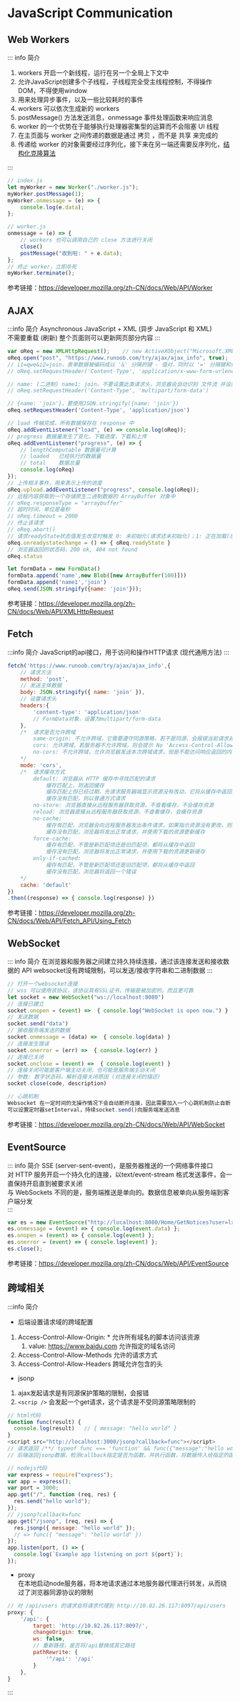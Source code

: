 # JavaScript Communication
## Web Workers

::: info 简介
1. workers 开启一个新线程，运行在另一个全局上下文中  
1. 允许JavaScript创建多个子线程，子线程完全受主线程控制，不得操作DOM，不得使用window  
1. 用来处理异步事件，以及一些比较耗时的事件  
1. workers 可以依次生成新的 workers  
1. postMessage() 方法发送消息，onmessage 事件处理函数来响应消息  
1. worker 的一个优势在于能够执行处理器密集型的运算而不会阻塞 UI 线程  
1. 在主页面与 worker 之间传递的数据是通过 拷贝 ，而不是 共享 来完成的  
1. 传递给 worker 的对象需要经过序列化，接下来在另一端还需要反序列化，[结构化克隆算法](https://developer.mozilla.org/zh-CN/docs/Web/API/Web_Workers_API/Structured_clone_algorithm)  

:::
```js
// index.js
let myWorker = new Worker("./worker.js");
myWorker.postMessage(1);
myWorker.onmessage = (e) => {
    console.log(e.data);
};

// worker.js
onmessage = (e) => {
    // workers 也可以调用自己的 close 方法进行关闭
    close()
    postMessage("收到啦: " + e.data);
};
// 终止 worker，立即杀死
myWorker.terminate();
```
参考链接：https://developer.mozilla.org/zh-CN/docs/Web/API/Worker  
## AJAX
:::info 简介
Asynchronous JavaScript + XML (异步 JavaScript 和 XML)  
不需要重载 (刷新) 整个页面则可以更新网页部分内容
:::
```js
var oReq = new XMLHttpRequest();    // new ActiveXObject("Microsoft.XMLHTTP") IE老版本使用的语法
oReq.open("post", "https://www.runoob.com/try/ajax/ajax_info", true);
// i1=qwe&i2=join，表单数据被编码成以 '&' 分隔的键 - 值对，同时以 '=' 分隔键和值，符号会被编码
// oReq.setRequestHeader('Content-Type', 'application/x-www-form-urlencoded')

// name: (二进制) name1: join，不要设置此类请求头，浏览器会自动识别 文件流 并设置请求头
// oReq.setRequestHeader('Content-Type', 'multipart/form-data')

// {name: 'join'}，要使用JSON.stringify({name: 'join'})
oReq.setRequestHeader('Content-Type', 'application/json')

// load 传输完成，所有数据保存在 response 中
oReq.addEventListener("load", (e) => console.log(oReq));
// progress 数据量发生了变化，下载进度，下载和上传
oReq.addEventListener("progress", (e) => {
    // lengthComputable 数据量可计算
    // loaded   已经执行的数据量
    // total    数据总量
    console.log(oReq)
});
// 上传相关事件，用来表示上传的进度
oReq.upload.addEventListener("progress", console.log(oReq));
// 远程内容获取到一个存储原生二进制数据的 ArrayBuffer 对象中
// oReq.responseType = "arraybuffer"
// 超时时间，单位是毫秒
// oReq.timeout = 2000
// 终止该请求
// oReq.abort()
// 请求readyState状态值发生改变时触发 0: 未初始化(请求还未初始化)；1: 正在加载(已建立服务器链接)；2: 加载成功(请求已接受)；3: 交互(正在处理请求)；4: 请求已完成
oReq.onreadystatechange = () => { oReq.readyState }
// 浏览器返回的状态码，200 ok, 404 not found
oReq.status

let formData = new FormData()
formData.append('name',new Blob([new ArrayBuffer(100)]))
formData.append('name1','join')
oReq.send(JSON.stringify({name: 'join'}));
```
参考链接：https://developer.mozilla.org/zh-CN/docs/Web/API/XMLHttpRequest  

## Fetch
:::info 简介
JavaScript的api接口，用于访问和操作HTTP请求 (现代通用方法)
:::
```js
fetch('https://www.runoob.com/try/ajax/ajax_info',{
    // 请求方法
    method: 'post',
    // 发送主体数据
    body: JSON.stringify({ name: 'join' }),
    // 设置请求头
    headers:{
        'content-type': 'application/json'
        // FormData对象，设置为multipart/form-data
    },
    /*  请求是否允许跨域
        same-origin: 不允许跨域，它需要遵守同源策略，若不是同源，会报错当前请求非同源
        cors: 允许跨域，若服务器不允许跨域，则会提示 No 'Access-Control-Allow-Origin' header
        no-cors: 不允许跨域，允许浏览器发送本次跨域请求，但是不能访问响应返回的内容，这也是其response type为opaque透明的原因
    */
    mode: 'cors',
    /*  请求缓存方式
        default: 浏览器从 HTTP 缓存中寻找匹配的请求
            缓存匹配上，则返回缓存
            缓存匹配上但已经过期，先请求服务器端显示资源没有改动，它将从缓存中返回资源；如果服务器显示资源变动，那么重新从服务器下载资源更新缓存
            缓存没有匹配，则以普通方式请求
        no-store: 浏览器直接从远程服务器获取资源，不查看缓存，不会缓存资源
        reload: 浏览器直接从远程服务器获取资源，不查看缓存，会缓存资源
        no-cache: 
            缓存有匹配，浏览器会向远程服务器发出条件请求，如果指示资源没有更改，则将从缓存中返回该资源。否则，将从服务器下载资源并更新缓存
            缓存没有匹配，浏览器将发出正常请求，并使用下载的资源更新缓存
        force-cache:
            缓存有匹配，不管是新匹配项还是旧匹配项，都将从缓存中返回
            缓存没有匹配，浏览器将发出正常请求，并使用下载的资源更新缓存
        only-if-cached: 
            缓存有匹配，不管是新匹配项还是旧匹配项，都将从缓存中返回
            缓存没有匹配，浏览器将返回一个错误
    */
    cache: 'default'
})
.then((response) => { console.log(response) })
```
参考链接：https://developer.mozilla.org/zh-CN/docs/Web/API/Fetch_API/Using_Fetch  

## WebSocket
::: info 简介
在浏览器和服务器之间建立持久持续连接，通过该连接发送和接收数据的 API
websocket没有跨域限制，可以发送/接收字符串和二进制数据
:::
```js
// 打开一个websocket连接
// wss 可以使用该协议，该协议具有SSL证书，传输是被加密的，而且更可靠
let socket = new WebSocket("ws://localhost:8080")
// 连接已建立
socket.onopen = (event) =>  { console.log("WebSocket is open now.") }
// 发送数据
socket.send("data")
// 接收服务端发送的数据
socket.onmessage = (data) =>  { console.log(data) }
// 连接发生错误
socket.onerror = (err) =>  { console.log(err) }
// 连接已关闭
socket.onclose = (event) =>  { console.log(event) }
// 连接关闭可能是客户端主动关闭，也可能是服务端主动关闭
// 参数: 数字状态码，解析连接关闭原因 (对连接关闭的描述)
socket.close(code, description)

// 心跳机制
Websocket 在一定时间的无操作情况下会自动断开连接，因此需要加入一个心跳机制防止自断
可以设置定时器setInterval，持续socket.send()向服务端发送消息
```
参考链接：https://developer.mozilla.org/zh-CN/docs/Web/API/WebSocket  

## EventSource
::: info 简介
SSE (server-sent-event)，是服务器推送的一个网络事件接口  
对 HTTP 服务开启一个持久化的连接，以text/event-stream 格式发送事件，会一直保持开启直到被要求关闭  
与 WebSockets 不同的是，服务端推送是单向的。数据信息被单向从服务端到客户端分发  
:::
```js
var es = new EventSource("http://localhost:8080/Home/GetNotices?user=lxw");
es.onmessage = (event) => { console.log(event.data) };
es.onopen = (event) => { console.log(event) };
es.onerror = (event) => { console.log(event) };
es.close();
```
参考链接：https://developer.mozilla.org/zh-CN/docs/Web/API/EventSource  
## 跨域相关
:::info 简介
- 后端设置请求域的跨域配置
1. Access-Control-Allow-Origin: *               允许所有域名的脚本访问该资源
   1. value: https://www.baidu.com              允许指定的域名访问
2. Access-Control-Allow-Methods                 允许的请求方式
3. Access-Control-Allow-Headers                 跨域允许包含的头


- jsonp
1. ajax发起请求是有同源保护策略的限制，会报错
2. `<scrip />` 会发起一个get请求，这个请求是不受同源策略限制的
```js
// html代码
function func(result) {
  console.log(result)   // { message: "hello world" }
}
<script src="http://localhost:3000/jsonp?callback=func"></script>
// 请求返回 /**/ typeof func === 'function' && func({"message":"hello world"});
// 后端返回jsonp数据，检测callback指定是否为函数，并执行函数，将数据传入给指定的函数的参数中
```
```js
// nodejs代码
var express = require("express");
var app = express();
var port = 3000;
app.get("/", function (req, res) {
  res.send("hello world");
});
// /jsonp?callback=func
app.get("/jsonp", (req, res) => {
  res.jsonp({ message: "hello world" });
  // => func({ "message": "hello world" })
});
app.listen(port, () => {
  console.log(`Example app listening on port ${port}`);
});
```


- proxy  
在本地启动node服务器，将本地请求通过本地服务器代理进行转发，从而绕过了浏览器同源协议的限制
```js
// 对 /api/users 的请求会将请求代理到 http://10.82.26.117:8097/api/users
proxy: {
    '/api': {
        target: 'http://10.82.26.117:8097/',
        changeOrigin: true,
        ws: false,
        // 重新路径，是否将/api替换成其它路径
        pathRewrite: {
            '^/api': '/api'
        }
    },
}
```
:::